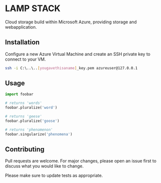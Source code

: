 # LAMP STACK
Cloud storage build within Microsoft Azure, providing storage and webapplication.

## Installation

Configure a new Azure Virtual Machine and create an SSH private key to connect to your VM.

```bash
ssh -i C:\..\..[yougavethisaname]_key.pem azureuser@127.0.0.1
```

## Usage

```python
import foobar

# returns 'words'
foobar.pluralize('word')

# returns 'geese'
foobar.pluralize('goose')

# returns 'phenomenon'
foobar.singularize('phenomena')
```

## Contributing
Pull requests are welcome. For major changes, please open an issue first to discuss what you would like to change.

Please make sure to update tests as appropriate.
